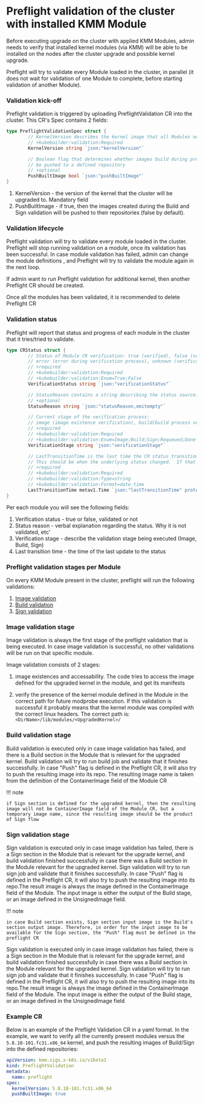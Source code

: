 # Preflight validation of the cluster with installed KMM Module

Before executing upgrade on the cluster with applied KMM Modules, admin needs to verify that installed kernel modules (via KMM) will be able to be installed on the nodes after the cluster upgrade and possible kernel upgrade.

Preflight will try to validate every Module loaded in the cluster, in parallel (it does not wait for validation of one Module to complete, before starting validation of another Module).

### Validation kick-off

Preflight validation is triggered by uploading PreflightValidation CR into the cluster. This CR's Spec contains 2 fields:

```go
type PreflightValidationSpec struct {
        // KernelVersion describes the kernel image that all Modules need to be checked against.
        // +kubebuilder:validation:Required
        KernelVersion string `json:"kernelVersion"`

        // Boolean flag that determines whether images build during preflight must also
        // be pushed to a defined repository
        // +optional
        PushBuiltImage bool `json:"pushBuiltImage"`
}
```

1. KernelVersion - the version of the kernel that the cluster will be upgraded to. Mandatory field
1. PushBuiltImage - if true, then the images created during the Build and Sign validation will be pushed to their repositories (false by default).

### Validation lifecycle

Preflight validation will try to validate every module loaded in the cluster. Preflight will stop running validation on a module, once its validation has been successful. In case module validation has failed, admin can change the module definitions , and Preflight will try to validate the module again in the next loop.

If admin want to run Preflight validation for additional kernel, then another Preflight CR should be created.

Once all the modules has been validated, it is recommended to delete Preflight CR

### Validation status

Preflight will report that status and progress of each module in the cluster that it tries/tried to validate.

```go
type CRStatus struct {
        // Status of Module CR verification: true (verified), false (verification failed),
        // error (error during verification process), unknown (verification has not started yet)
        // +required
        // +kubebuilder:validation:Required
        // +kubebuilder:validation:Enum=True;False
        VerificationStatus string `json:"verificationStatus"`

        // StatusReason contains a string describing the status source.
        // +optional
        StatusReason string `json:"statusReason,omitempty"`

        // Current stage of the verification process:
        // image (image existence verification), build(build process verification)
        // +required
        // +kubebuilder:validation:Required
        // +kubebuilder:validation:Enum=Image;Build;Sign;Requeued;Done
        VerificationStage string `json:"verificationStage"`

        // LastTransitionTime is the last time the CR status transitioned from one status to another.
        // This should be when the underlying status changed.  If that is not known, then using the time when the API field changed is acceptable.
        // +required
        // +kubebuilder:validation:Required
        // +kubebuilder:validation:Type=string
        // +kubebuilder:validation:Format=date-time
        LastTransitionTime metav1.Time `json:"lastTransitionTime" protobuf:"bytes,4,opt,name=lastTransitionTime"`
}
```

Per each module you will see the following fields:

1. Verification status - true or false, validated or not
1. Status reason - verbal explanation regarding the status. Why it is not validated, etc'
1. Verification stage - describe the validation stage being executed (Image, Build, Sign)
1. Last transition time - the time of the last update to the status

### Preflight validation stages per Module

On every KMM Module present in the cluster, preflight will run the following validations:

1. [Image validation](#Image-validation-stage)
1. [Build validation](#Build-validation-stage)
1. [Sign validation](#Sign-validation-stage)

### Image validation stage

Image validation is always the first stage of the preflight validation that is being executed. In case image validation is successful, no other validations will be run on that specific module.

Image validation consists of 2 stages:

1. image existences and accessability. The code tries to access the image defined for the upgraded kernel in the module, and get its manifests

1. verify the presence of the kernel module defined in the Module in the correct path for future modprobe execution. If this validation is successful it probably means that the kernel module was compiled with the correct linux headers. The correct path is: `<DirName>/lib/modules/<UpgradedKernel>/`

### Build validation stage

Build validation is executed only in case image validation has failed, and there is a Build section in the Module that is relevant for the upgraded kernel. Build validation will try to run build job and validate that it finishes successfully. In case "Push" flag is defined in the Preflight CR, it will also try to push the resulting image into its repo. The resulting image name is taken from the definition of the ContainerImage field of the Module CR

!!! note

    if Sign section is defined for the upgraded kernel, then the resulting image will not be ContainerImage field of the Module CR, but a temporary image name, since the resulting image should be the product of Sign flow

### Sign validation stage

Sign validation is executed only in case image validation has failed, there is a Sign section in the Module that is relevant for the upgrade kernel, and build validation finished successfully in case there was a Build section in the Module relevant for the upgraded kernel. Sign validation will try to run sign job and validate that it finishes successfully. In case "Push" flag is defined in the Preflight CR, it will also try to push the resulting image into its repo.The result image is always the image defined in the ContainerImage field of the Module. The input image is either the output of the Build stage, or an image defined in the UnsignedImage field.

!!! note

    in case Build section exists, Sign section input image is the Build's section output image. Therefore, in order for the input image to be available for the Sign section, the "Push" flag must be defined in the preflight CR

Sign validation is executed only in case image validation has failed, there is a Sign section in the Module that is relevant for the upgrade kernel, and build validation finished successfully in case there was a Build section in the Module relevant for the upgraded kernel. Sign validation will try to run sign job and validate that it finishes successfully. In case "Push" flag is defined in the Preflight CR, it will also try to push the resulting image into its repo.The result image is always the image defined in the ContainerImage field of the Module. The input image is either the output of the Build stage, or an image defined in the UnsignedImage field

### Example CR

Below is an example of the Preflight Validation CR in a yaml format. In the example, we want to verify all the currently present modules versus the `5.8.18-101.fc31.x86_64` kernel, and push the resulting images of Build/Sign into the defined repositories:

```yaml
apiVersion: kmm.sigs.x-k8s.io/v1beta1
kind: PreflightValidation
metadata:
  name: preflight
spec:
  kernelVersion: 5.8.18-101.fc31.x86_64
  pushBuiltImage: true
```
